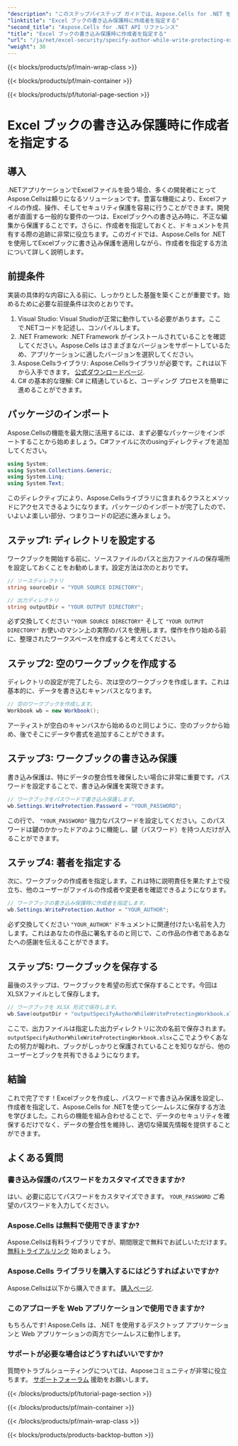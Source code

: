 ```yaml
---
"description": "このステップバイステップ ガイドでは、Aspose.Cells for .NET を使用して作成者を指定しながら Excel ブックの書き込み保護を設定する方法を学習します。"
"linktitle": "Excel ブックの書き込み保護時に作成者を指定する"
"second_title": "Aspose.Cells for .NET API リファレンス"
"title": "Excel ブックの書き込み保護時に作成者を指定する"
"url": "/ja/net/excel-security/specify-author-while-write-protecting-excel-workbook/"
"weight": 30
---
```


{{< blocks/products/pf/main-wrap-class >}}

{{< blocks/products/pf/main-container >}}

{{< blocks/products/pf/tutorial-page-section >}}

# Excel ブックの書き込み保護時に作成者を指定する

## 導入

.NETアプリケーションでExcelファイルを扱う場合、多くの開発者にとってAspose.Cellsは頼りになるソリューションです。豊富な機能により、Excelファイルの作成、操作、そしてセキュリティ保護を容易に行うことができます。開発者が直面する一般的な要件の一つは、Excelブックへの書き込み時に、不正な編集から保護することです。さらに、作成者を指定しておくと、ドキュメントを共有する際の追跡に非常に役立ちます。このガイドでは、Aspose.Cells for .NETを使用してExcelブックに書き込み保護を適用しながら、作成者を指定する方法について詳しく説明します。

## 前提条件

実装の具体的な内容に入る前に、しっかりとした基盤を築くことが重要です。始めるために必要な前提条件は次のとおりです。

1. Visual Studio: Visual Studioが正常に動作している必要があります。ここで.NETコードを記述し、コンパイルします。
2. .NET Framework: .NET Framework がインストールされていることを確認してください。Aspose.Cells はさまざまなバージョンをサポートしているため、アプリケーションに適したバージョンを選択してください。
3. Aspose.Cellsライブラリ: Aspose.Cellsライブラリが必要です。これは以下から入手できます。 [公式ダウンロードページ](https://releases。aspose.com/cells/net/).
4. C# の基本的な理解: C# に精通していると、コーディング プロセスを簡単に進めることができます。

## パッケージのインポート

Aspose.Cellsの機能を最大限に活用するには、まず必要なパッケージをインポートすることから始めましょう。C#ファイルに次のusingディレクティブを追加してください。

```csharp
using System;
using System.Collections.Generic;
using System.Linq;
using System.Text;
```

このディレクティブにより、Aspose.Cellsライブラリに含まれるクラスとメソッドにアクセスできるようになります。パッケージのインポートが完了したので、いよいよ楽しい部分、つまりコードの記述に進みましょう。

## ステップ1: ディレクトリを設定する

ワークブックを開始する前に、ソースファイルのパスと出力ファイルの保存場所を設定しておくことをお勧めします。設定方法は次のとおりです。

```csharp
// ソースディレクトリ
string sourceDir = "YOUR SOURCE DIRECTORY";

// 出力ディレクトリ
string outputDir = "YOUR OUTPUT DIRECTORY";
```

必ず交換してください `"YOUR SOURCE DIRECTORY"` そして `"YOUR OUTPUT DIRECTORY"` お使いのマシン上の実際のパスを使用します。傑作を作り始める前に、整理されたワークスペースを作成すると考えてください。

## ステップ2: 空のワークブックを作成する

ディレクトリの設定が完了したら、次は空のワークブックを作成します。これは基本的に、データを書き込むキャンバスとなります。

```csharp
// 空のワークブックを作成します。
Workbook wb = new Workbook();
```

アーティストが空白のキャンバスから始めるのと同じように、空のブックから始め、後でそこにデータや書式を追加することができます。

## ステップ3: ワークブックの書き込み保護

書き込み保護は、特にデータの整合性を確保したい場合に非常に重要です。パスワードを設定することで、書き込み保護を実現できます。

```csharp
// ワークブックをパスワードで書き込み保護します。
wb.Settings.WriteProtection.Password = "YOUR_PASSWORD";
```

この行で、 `"YOUR_PASSWORD"` 強力なパスワードを設定してください。このパスワードは鍵のかかったドアのように機能し、鍵（パスワード）を持つ人だけが入ることができます。

## ステップ4: 著者を指定する

次に、ワークブックの作成者を指定します。これは特に説明責任を果たす上で役立ち、他のユーザーがファイルの作成者や変更者を確認できるようになります。

```csharp
// ワークブックの書き込み保護時に作成者を指定します。
wb.Settings.WriteProtection.Author = "YOUR_AUTHOR";
```

必ず交換してください `"YOUR_AUTHOR"` ドキュメントに関連付けたい名前を入力します。これはあなたの作品に署名するのと同じで、この作品の作者であるあなたへの感謝を伝えることができます。

## ステップ5: ワークブックを保存する

最後のステップは、ワークブックを希望の形式で保存することです。今回はXLSXファイルとして保存します。 

```csharp
// ワークブックを XLSX 形式で保存します。
wb.Save(outputDir + "outputSpecifyAuthorWhileWriteProtectingWorkbook.xlsx");
```

ここで、出力ファイルは指定した出力ディレクトリに次の名前で保存されます。 `outputSpecifyAuthorWhileWriteProtectingWorkbook.xlsx`ここでようやくあなたの努力が報われ、ブックがしっかりと保護されていることを知りながら、他のユーザーとブックを共有できるようになります。

## 結論

これで完了です！Excelブックを作成し、パスワードで書き込み保護を設定し、作成者を指定して、Aspose.Cells for .NETを使ってシームレスに保存する方法を学びました。これらの機能を組み合わせることで、データのセキュリティを確保するだけでなく、データの整合性を維持し、適切な帰属先情報を提供することができます。

## よくある質問

### 書き込み保護のパスワードをカスタマイズできますか?  
はい、必要に応じてパスワードをカスタマイズできます。 `YOUR_PASSWORD` ご希望のパスワードを入力してください。

### Aspose.Cells は無料で使用できますか?  
Aspose.Cellsは有料ライブラリですが、期間限定で無料でお試しいただけます。 [無料トライアルリンク](https://releases.aspose.com/) 始めましょう。

### Aspose.Cells ライブラリを購入するにはどうすればよいですか?  
Aspose.Cellsは以下から購入できます。 [購入ページ](https://purchase。aspose.com/buy).

### このアプローチを Web アプリケーションで使用できますか?  
もちろんです! Aspose.Cells は、.NET を使用するデスクトップ アプリケーションと Web アプリケーションの両方でシームレスに動作します。

### サポートが必要な場合はどうすればいいですか?  
質問やトラブルシューティングについては、Asposeコミュニティが非常に役立ちます。 [サポートフォーラム](https://forum.aspose.com/c/cells/9) 援助をお願いします。

{{< /blocks/products/pf/tutorial-page-section >}}

{{< /blocks/products/pf/main-container >}}

{{< /blocks/products/pf/main-wrap-class >}}

{{< blocks/products/products-backtop-button >}}